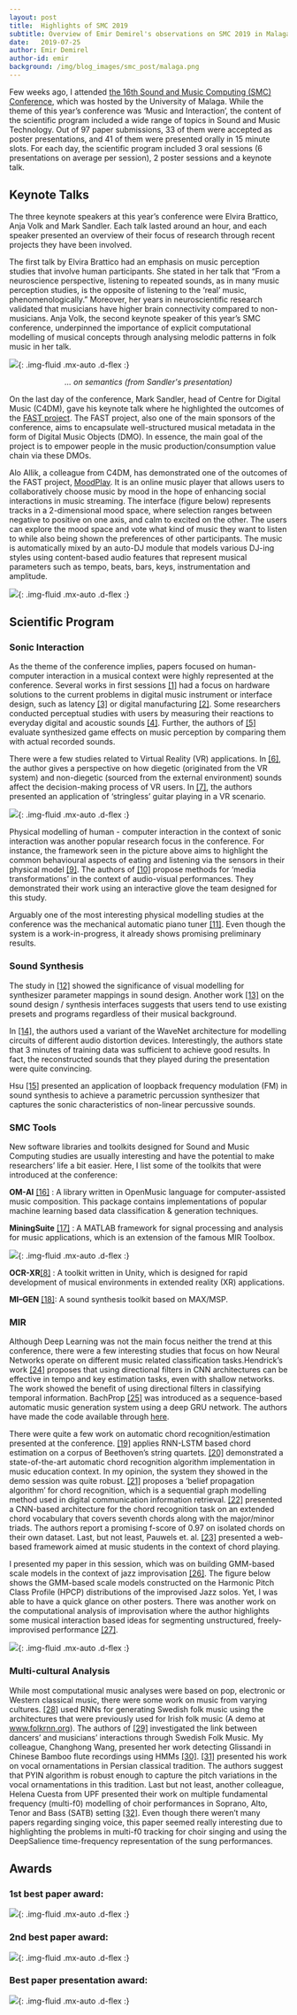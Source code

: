 ```yaml
---
layout: post
title:  Highlights of SMC 2019
subtitle: Overview of Emir Demirel's observations on SMC 2019 in Malaga, Spain
date:   2019-07-25
author: Emir Demirel
author-id: emir
background: /img/blog_images/smc_post/malaga.png
---
```


Few weeks ago, I attended [the 16th Sound and Music Computing (SMC) Conference](http://smc2019.uma.es/), which was hosted by the University of Malaga. While the theme of this year’s conference was ‘Music and Interaction’, the content of the scientific program included a wide range of topics in Sound and Music Technology. Out of 97 paper submissions, 33 of them were accepted as poster presentations, and 41 of them were presented orally in 15 minute slots. For each day, the scientific program included 3 oral sessions (6 presentations on average per session), 2 poster sessions and a keynote talk.

## Keynote Talks

The three keynote speakers at this year’s conference were Elvira Brattico, Anja Volk and Mark Sandler. Each talk lasted around an hour, and each speaker presented an overview of their focus of research through recent projects they have been involved.

The first talk by Elvira Brattico had an emphasis on music perception studies that involve human participants. She stated in her talk that “From a neuroscience perspective, listening to repeated sounds, as in many music perception studies, is the opposite of listening to the ‘real’ music, phenomenologically.” Moreover, her years in neuroscientific research validated that musicians have higher brain connectivity compared to non-musicians. Anja Volk, the second keynote speaker of this year’s SMC conference, underpinned the importance of explicit computational modelling of musical concepts through analysing melodic patterns in folk music in her talk.

![](/img/blog_images/smc_post/smc1.png){: .img-fluid .mx-auto .d-flex :}
<center><i>... on semantics (from Sandler's presentation)</i></center>

On the last day of the conference, Mark Sandler, head of Centre for Digital Music (C4DM), gave his keynote talk where he highlighted the outcomes of the [FAST project](http://www.semanticaudio.ac.uk/news/). The FAST project, also one of the main sponsors of the conference, aims to encapsulate well-structured musical metadata in the form of Digital Music Objects (DMO). In essence, the main goal of the project is to empower people in the music production/consumption value chain via these DMOs.

Alo Allik, a colleague from C4DM, has demonstrated one of the outcomes of the FAST project, [MoodPlay](http://moodplay.github.io). It is an online music player that allows users to collaboratively choose music by mood in the hope of enhancing social interactions in music streaming. The interface (figure below) represents tracks in a 2-dimensional mood space, where selection ranges between negative to positive on one axis, and calm to excited on the other. The users can explore the mood space and vote what kind of music they want to listen to while also being shown the preferences of other participants.  The music is automatically mixed by an auto-DJ module that models various DJ-ing styles using content-based audio features that represent musical parameters such as tempo, beats, bars, keys, instrumentation and amplitude.

![](/img/blog_images/smc_post/smc3.png){: .img-fluid .mx-auto .d-flex :}

## Scientific Program
### Sonic Interaction
As the theme of the conference implies, papers focused on human-computer interaction in a musical context were highly represented at the conference. Several works in first sessions [[1]](http://smc2019.uma.es/articles/S1/S1_01_SMC2019_paper.pdf) had a focus on hardware solutions to the current problems in digital music instrument or interface design, such as latency [[3]](http://smc2019.uma.es/articles/S1/S1_03_SMC2019_paper.pdf) or digital manufacturing [[2]](http://smc2019.uma.es/articles/S1/S1_02_SMC2019_paper.pdf). Some researchers conducted perceptual studies with users by measuring their reactions to everyday digital and acoustic sounds [[4]](http://smc2019.uma.es/articles/S1/S1_05_SMC2019_paper.pdf). Further, the authors of [[5]](http://smc2019.uma.es/articles/S2/S2_05_SMC2019_paper.pdf) evaluate synthesized game effects on music perception by comparing them with actual recorded sounds.

There were a few studies related to Virtual Reality (VR) applications. In [[6]](http://smc2019.uma.es/articles/S3/S3_03_SMC2019_paper.pdf), the author gives a perspective on how diegetic (originated from the VR system) and non-diegetic (sourced from the external environment) sounds affect the decision-making process of VR users. In [[7]](http://smc2019.uma.es/articles/S3/S3_05_SMC2019_paper.pdf), the authors presented an application of ‘stringless’ guitar playing in a VR scenario.

![](/img/blog_images/smc_post/smc4.jpg){: .img-fluid .mx-auto .d-flex :}

Physical modelling of human - computer interaction in the context of sonic interaction was another popular research focus in the conference. For instance, the framework seen in the picture above aims to highlight the common behavioural aspects of eating and listening via the sensors in their physical model [[9]](http://smc2019.uma.es/articles/D2/D2_08_SMC2019_paper.pdf). The authors of [[10]](http://smc2019.uma.es/articles/P1/P1_09_SMC2019_paper.pdf) propose methods for ‘media transformations’ in the context of audio-visual performances. They demonstrated their work using an interactive glove the team designed for this study.

Arguably one of the most interesting physical modelling studies at the conference was the mechanical automatic piano tuner [[11]](http://smc2019.uma.es/articles/S2/S2_02_SMC2019_paper.pdf). Even though the system is a work-in-progress, it already shows promising preliminary results.

### Sound Synthesis

The study in [[12]](http://smc2019.uma.es/articles/S4/S4_01_SMC2019_paper.pdf) showed the significance of visual modelling for synthesizer parameter mappings in sound design. Another work [[13]](http://smc2019.uma.es/articles/S4/S4_03_SMC2019_paper.pdf) on the sound design / synthesis interfaces suggests that users tend to use existing presets and programs regardless of their musical background.

In [[14]](http://smc2019.uma.es/articles/S5/S5_02_SMC2019_paper.pdf), the authors used a variant of the WaveNet architecture for modelling circuits of different audio distortion devices. Interestingly, the authors state that 3 minutes of training data was sufficient to achieve good results. In fact, the reconstructed sounds that they played during the presentation were quite convincing.

Hsu [[15]](http://smc2019.uma.es/articles/S5/S5_05_SMC2019_paper.pdf) presented an application of loopback frequency modulation (FM) in sound synthesis to achieve a parametric percussion synthesizer that captures the sonic characteristics of non-linear percussive sounds.

### SMC Tools

New software libraries and toolkits designed for Sound and Music Computing studies are usually interesting and have the potential to make researchers’ life a bit easier. Here, I list some of the toolkits that were introduced at the conference:

**OM-AI** [[16]](http://smc2019.uma.es/articles/D1/D1_03_SMC2019_paper.pdf) : A library written in OpenMusic language for computer-assisted music composition. This package contains implementations of popular machine learning based data classification & generation techniques.

**MiningSuite** [[17]](http://smc2019.uma.es/articles/D3/D3_01_SMC2019_paper.pdf) : A MATLAB framework for signal processing and analysis for music applications, which is an extension of the famous MIR Toolbox.

![](/img/blog_images/smc_post/smc5.png){: .img-fluid .mx-auto .d-flex :}

**OCR-XR**[[8]](http://smc2019.uma.es/articles/S3/S3_04_SMC2019_paper.pdf) : A toolkit written in Unity, which is designed for rapid development of musical environments in extended reality (XR) applications.

**MI–GEN** [[18]](http://smc2019.uma.es/articles/S5/S5_03_SMC2019_paper.pdf): A sound synthesis toolkit based on MAX/MSP.

### MIR

Although Deep Learning was not the main focus neither the trend at this conference, there were a few interesting studies that focus on how Neural Networks operate on different music related classification tasks.Hendrick’s work [[24]](http://smc2019.uma.es/articles/P1/P1_07_SMC2019_paper.pdf) proposes that using directional filters in CNN architectures can be effective in tempo and key estimation tasks, even with shallow networks. The work showed the benefit of using directional filters in classifying temporal information. BachProp [[25]](http://smc2019.uma.es/articles/S6/S6_01_SMC2019_paper.pdf) was introduced as a sequence-based automatic music generation system using a deep GRU network. The authors have made the code available through [here](https://github.com/FlorianColombo/BachProp).

There were quite a few work on automatic chord recognition/estimation presented at the conference. [[19]](http://smc2019.uma.es/articles/P2/P2_06_SMC2019_paper.pdf) applies RNN-LSTM based chord estimation on a corpus of Beethoven’s string quartets. [[20]](http://smc2019.uma.es/articles/D2/D2_07_SMC2019_paper.pdf) demonstrated a state-of-the-art automatic chord recognition algorithm implementation in music education context. In my opinion, the system they showed in the demo session was quite robust. [[21]](http://smc2019.uma.es/articles/S8/S8_03_SMC2019_paper.pdf) proposes a ‘belief propagation algorithm’ for chord recognition, which is a sequential graph modelling method used in digital communication information retrieval. [[22]](http://smc2019.uma.es/articles/S8/S8_05_SMC2019_paper.pdf) presented a CNN-based architecture for the chord recognition task on an extended chord vocabulary that covers seventh chords along with the major/minor triads. The authors report a promising f-score of 0.97 on isolated chords on their own dataset. Last, but not least, Pauwels et. al. [[23]](http://smc2019.uma.es/articles/D3/D3_06_SMC2019_paper.pdf) presented a web-based framework aimed at music students in the context of chord playing.

I presented my paper in this session, which was on building GMM-based scale models in the context of jazz improvisation [[26]](http://smc2019.uma.es/articles/P1/P1_11_SMC2019_paper.pdf). The figure below shows the GMM-based scale models constructed on the Harmonic Pitch Class Profile (HPCP) distributions of the improvised Jazz solos. Yet, I was able to have a quick glance on other posters. There was another work on the computational analysis of improvisation where the author highlights some musical interaction based ideas for segmenting unstructured, freely-improvised performance [[27]](http://smc2019.uma.es/articles/P3/P3_10_SMC2019_paper.pdf).

![](/img/blog_images/smc_post/smc6.png){: .img-fluid .mx-auto .d-flex :}

### Multi-cultural Analysis

While most computational music analyses were based on pop, electronic or Western classical music, there were some work on music from varying cultures. [[28]](http://smc2019.uma.es/articles/S8/S8_06_SMC2019_paper.pdf) used RNNs for generating Swedish folk music using the architectures that were previously used for Irish folk music (A demo at www.folkrnn.org). The authors of [[29]](http://smc2019.uma.es/articles/S7/S7_03_SMC2019_paper.pdf) investigated the link between dancers’ and musicians’ interactions through Swedish Folk Music. My colleague, Changhong Wang, presented her work detecting Glissandi in Chinese Bamboo flute recordings using HMMs [[30]](http://smc2019.uma.es/articles/S8/S8_04_SMC2019_paper.pdf). [[31]](http://smc2019.uma.es/articles/P3/P3_04_SMC2019_paper.pdf) presented his work on vocal ornamentations in Persian classical tradition. The authors suggest that PYIN algorithm is robust enough to capture the pitch variations in the vocal ornamentations in this tradition. Last but not least, another colleague, Helena Cuesta from UPF presented their work on multiple fundamental frequency (multi-f0) modelling of choir performances in Soprano, Alto, Tenor and Bass (SATB) setting [[32]](http://smc2019.uma.es/articles/P3/P3_06_SMC2019_paper.pdf). Even though there weren’t many papers regarding singing voice, this paper seemed really interesting due to highlighting the problems in multi-f0 tracking for choir singing and using the DeepSalience time-frequency representation of the sung performances.

## Awards
### 1st best paper award:
![](/img/blog_images/smc_post/smc7.png){: .img-fluid .mx-auto .d-flex :}

### 2nd best paper award:
![](/img/blog_images/smc_post/smc8.png){: .img-fluid .mx-auto .d-flex :}

### Best paper presentation award:
![](/img/blog_images/smc_post/smc9.png){: .img-fluid .mx-auto .d-flex :}

